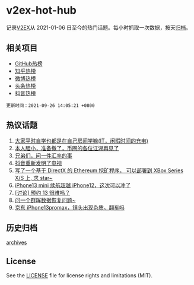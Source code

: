 # v2ex-hot-hub

 记录[V2EX](https://www.v2ex.com/)从 2021-01-06 日至今的热门话题。每小时抓取一次数据，按天[归档](archives)。
 
 ## 相关项目

- [GitHub热榜](https://github.com/snaildev/github-hot-hub)
- [知乎热榜](https://github.com/snaildev/zhihu-hot-hub)
- [微博热榜](https://github.com/snaildev/weibo-hot-hub)
- [头条热榜](https://github.com/snaildev/toutiao-hot-hub)
- [抖音热榜](https://github.com/snaildev/douyin-hot-hub)


 `更新时间：2021-09-26 14:05:21 +0800`

## 热议话题

1. [大家平时自学也都是在自己房间学嘛(IT，闲暇时间的充电)](https://www.v2ex.com/t/804175)
1. [本人胆小，准备撤了，币圈的各位江湖再见了](https://www.v2ex.com/t/804237)
1. [兄弟们，问一件汇率的事](https://www.v2ex.com/t/804242)
1. [抖音重新发明了电视](https://www.v2ex.com/t/804156)
1. [写了一个基于 DirectX 的 Ethereum 挖矿程序， 可以部署到 XBox Series X/S 上, 求 star~](https://www.v2ex.com/t/804173)
1. [iPhone13 mini 续航超越 iPhone12，这次可以冲了](https://www.v2ex.com/t/804252)
1. [[讨论] 预约 13 很难吗？](https://www.v2ex.com/t/804148)
1. [问一个群晖数据恢复问题~](https://www.v2ex.com/t/804212)
1. [京东 iPhone13promax，镜头出现杂质。翻车吗](https://www.v2ex.com/t/804244)

## 历史归档

[archives](archives)

## License

See the [LICENSE](LICENSE) file for license rights and limitations (MIT).
